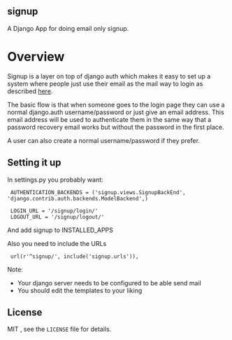 ## signup


A Django App for doing email only signup.

# Overview
Signup is a layer on top of django auth which makes it easy to set up a system
where people just use their email as the mail way to login as described [here](http://blog.headspin.com/?p=352).

The basic flow is that when someone goes to the login page they can use a normal django.auth username/password or just give
an email address. This email address will be used to authenticate them in the same way that a password recovery email works but
without the password in the first place.

A user can also create a normal username/password if they prefer.


## Setting it up

In settings.py you probably want:

     AUTHENTICATION_BACKENDS = ('signup.views.SignupBackEnd', 'django.contrib.auth.backends.ModelBackend',)

     LOGIN_URL = '/signup/login/'
     LOGOUT_URL = '/signup/logout/'

And add signup to INSTALLED_APPS

Also you need to include the URLs

     url(r'^signup/', include('signup.urls')),

Note:

* Your django server needs to be configured to be able send mail
* You should edit the templates to your liking




## License

MIT , see the `LICENSE` file for details.